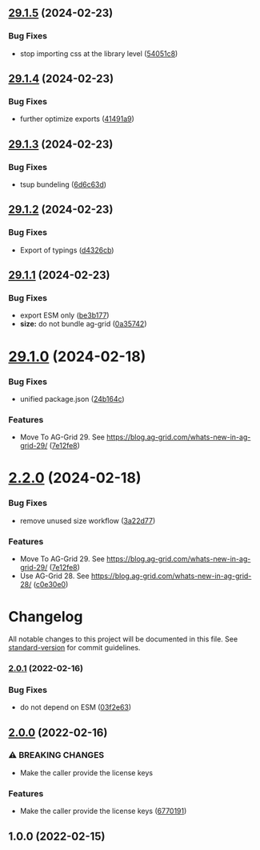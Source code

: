 ## [29.1.5](https://github.com/mdornseif/react-use-aggrid-enterprise/compare/v29.1.4...v29.1.5) (2024-02-23)

### Bug Fixes

- stop importing css at the library level ([54051c8](https://github.com/mdornseif/react-use-aggrid-enterprise/commit/54051c82357c1a890a4b172826a09d9668f4143e))

## [29.1.4](https://github.com/mdornseif/react-use-aggrid-enterprise/compare/v29.1.3...v29.1.4) (2024-02-23)

### Bug Fixes

- further optimize exports ([41491a9](https://github.com/mdornseif/react-use-aggrid-enterprise/commit/41491a9a4f4837abdd5b6516d985385648b70614))

## [29.1.3](https://github.com/mdornseif/react-use-aggrid-enterprise/compare/v29.1.2...v29.1.3) (2024-02-23)

### Bug Fixes

- tsup bundeling ([6d6c63d](https://github.com/mdornseif/react-use-aggrid-enterprise/commit/6d6c63d75dd5d806d9401abe113a07fc577d04e2))

## [29.1.2](https://github.com/mdornseif/react-use-aggrid-enterprise/compare/v29.1.1...v29.1.2) (2024-02-23)

### Bug Fixes

- Export of typings ([d4326cb](https://github.com/mdornseif/react-use-aggrid-enterprise/commit/d4326cbaab0026e6cfaf4db238ab4fa5cfd75d54))

## [29.1.1](https://github.com/mdornseif/react-use-aggrid-enterprise/compare/v29.1.0...v29.1.1) (2024-02-23)

### Bug Fixes

- export ESM only ([be3b177](https://github.com/mdornseif/react-use-aggrid-enterprise/commit/be3b177382f2531faad3b372b43ce2146aaad16b))
- **size:** do not bundle ag-grid ([0a35742](https://github.com/mdornseif/react-use-aggrid-enterprise/commit/0a3574207c6be0992e80702215b1964d3b2c21f0))

# [29.1.0](https://github.com/mdornseif/react-use-aggrid-enterprise/compare/v29.0.0...v29.1.0) (2024-02-18)

### Bug Fixes

- unified package.json ([24b164c](https://github.com/mdornseif/react-use-aggrid-enterprise/commit/24b164c660ca3a1d0183881757f2b04ea36385af))

### Features

- Move To AG-Grid 29. See https://blog.ag-grid.com/whats-new-in-ag-grid-29/ ([7e12fe8](https://github.com/mdornseif/react-use-aggrid-enterprise/commit/7e12fe82895052f0c5b5b414f00fee8414e061f9))

# [2.2.0](https://github.com/mdornseif/react-use-aggrid-enterprise/compare/v2.1.1...v2.2.0) (2024-02-18)

### Bug Fixes

- remove unused size workflow ([3a22d77](https://github.com/mdornseif/react-use-aggrid-enterprise/commit/3a22d77bb9afd1ffdcc55ad346cfbac4c789fe22))

### Features

- Move To AG-Grid 29. See https://blog.ag-grid.com/whats-new-in-ag-grid-29/ ([7e12fe8](https://github.com/mdornseif/react-use-aggrid-enterprise/commit/7e12fe82895052f0c5b5b414f00fee8414e061f9))
- Use AG-Grid 28. See https://blog.ag-grid.com/whats-new-in-ag-grid-28/ ([c0e30e0](https://github.com/mdornseif/react-use-aggrid-enterprise/commit/c0e30e0e40c92939dac5326eba297e2e5ed8a0be))

# Changelog

All notable changes to this project will be documented in this file. See [standard-version](https://github.com/conventional-changelog/standard-version) for commit guidelines.

### [2.0.1](https://github.com/mdornseif/react-use-aggrid-enterprise/compare/v2.0.0...v2.0.1) (2022-02-16)

### Bug Fixes

- do not depend on ESM ([03f2e63](https://github.com/mdornseif/react-use-aggrid-enterprise/commit/03f2e6300adc390f4fa8689fcc894a20656ab18f))

## [2.0.0](https://github.com/mdornseif/react-use-aggrid-enterprise/compare/v1.0.0...v2.0.0) (2022-02-16)

### ⚠ BREAKING CHANGES

- Make the caller provide the license keys

### Features

- Make the caller provide the license keys ([6770191](https://github.com/mdornseif/react-use-aggrid-enterprise/commit/6770191c67cc200e1647d3bb85028297631af14b))

## 1.0.0 (2022-02-15)
